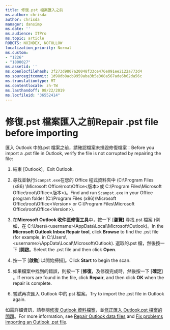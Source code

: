 ```yaml
---
title: 修復.pst 檔案匯入之前
ms.author: chrisda
author: chrisda
manager: dansimp
ms.date: ''
ms.audience: ITPro
ms.topic: article
ROBOTS: NOINDEX, NOFOLLOW
localization_priority: Normal
ms.custom:
- "1226"
- "1800027"
ms.assetid: ''
ms.openlocfilehash: 3f273d9807a20048f33ce476e091ee2122a773d4
ms.sourcegitcommit: 1d98db8acb9959aba3b5e308a567ade6b62da56c
ms.translationtype: MT
ms.contentlocale: zh-TW
ms.lasthandoff: 08/22/2019
ms.locfileid: "36552414"
---
```

# <a name="repair-pst-file-before-importing"></a><span data-ttu-id="cc26a-102">修復.pst 檔案匯入之前</span><span class="sxs-lookup"><span data-stu-id="cc26a-102">Repair .pst file before importing</span></span>

<span data-ttu-id="cc26a-103">匯入 Outlook 中的.pst 檔案之前，請確認檔案未損毀修復檔案：</span><span class="sxs-lookup"><span data-stu-id="cc26a-103">Before you import a .pst file in Outlook, verify the file is not corrupted by repairing the file:</span></span>

1. <span data-ttu-id="cc26a-104">結束 [Outlook]。</span><span class="sxs-lookup"><span data-stu-id="cc26a-104">Exit Outlook.</span></span>

2. <span data-ttu-id="cc26a-105">尋找並執行`Scanpst.exe`在您的 Office 程式資料夾中 (C:\Program Files (x86) \Microsoft Office\root\Office\<版本\>或 C:\Program Files\Microsoft Office\root\Office\<版本\>)。</span><span class="sxs-lookup"><span data-stu-id="cc26a-105">Find and run `Scanpst.exe` in your Office program folder (C:\Program Files (x86)\Microsoft Office\root\Office\<Version\> or C:\Program Files\Microsoft Office\root\Office\<Version\>).</span></span>

3. <span data-ttu-id="cc26a-106">在**Microsoft Outlook 收件匣修復工具**中，按一下 [**瀏覽]** 尋找.pst 檔案 (例如，在 C:\Users\\<username\>\AppData\Local\Microsoft\Outlook)。</span><span class="sxs-lookup"><span data-stu-id="cc26a-106">In the **Microsoft Outlook Inbox Repair tool**, click **Browse** to find the .pst file (for example, in C:\Users\\<username\>\AppData\Local\Microsoft\Outlook).</span></span> <span data-ttu-id="cc26a-107">選取的.pst 檔，然後按一下 [**開啟**。</span><span class="sxs-lookup"><span data-stu-id="cc26a-107">Select the .pst file and then click **Open**.</span></span>

4. <span data-ttu-id="cc26a-108">按一下 [**啟動**] 以開始掃描]。</span><span class="sxs-lookup"><span data-stu-id="cc26a-108">Click **Start** to begin the scan.</span></span>

5. <span data-ttu-id="cc26a-109">如果檔案中找到的錯誤，則按一下 [**修復**，及修復完成時，然後按一下 [**確定]** 。</span><span class="sxs-lookup"><span data-stu-id="cc26a-109">If errors are found in the file, click **Repair**, and then click **OK** when the repair is complete.</span></span>

6. <span data-ttu-id="cc26a-110">嘗試再次匯入 Outlook 中的.pst 檔案。</span><span class="sxs-lookup"><span data-stu-id="cc26a-110">Try to import the .pst file in Outlook again.</span></span>

<span data-ttu-id="cc26a-111">如需詳細資訊，請參閱[修復 Outlook 資料檔案](https://support.office.com/article/25663bc3-11ec-4412-86c4-60458afc5253)，並[修正匯入 Outlook.pst 檔案的問題](https://support.office.com/article/2d2e50dc-5c36-4ab2-ab50-f1be733b3d6e)。</span><span class="sxs-lookup"><span data-stu-id="cc26a-111">For more information, see [Repair Outlook data files](https://support.office.com/article/25663bc3-11ec-4412-86c4-60458afc5253) and [Fix problems importing an Outlook .pst file](https://support.office.com/article/2d2e50dc-5c36-4ab2-ab50-f1be733b3d6e).</span></span>
